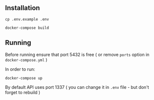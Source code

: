 Installation
------------
`cp .env.example .env`

`docker-compose build`

Running
-------
Before running ensure that port 5432 is free ( or remove `ports` option in `docker-compose.yml` )

In order to run:

`docker-compose up`

By default API uses port 1337 ( you can change it in `.env` file - but don't forget to rebuild )
